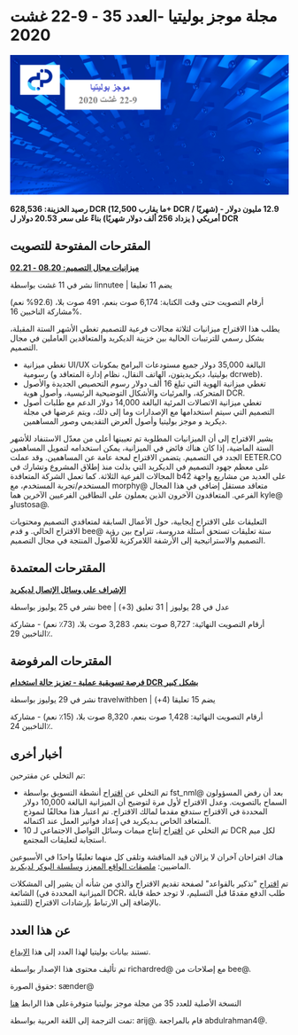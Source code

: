 # مجلة موجز بوليتيا -العدد 35 - 9-22 غشت 2020

![Image credit: @sænder](../img/035-title.png)

**رصيد الخزينة: 628,536 DCR (ما يقارب 12,500+ DCR / شهريًا) - 12.9 مليون دولار أمريكي ( يزداد 256 ألف دولار شهريًا) بناءً على سعر 20.53 دولار ل DCR**

## المقترحات المفتوحة للتصويت

**[ميزانيات مجال التصميم: 08.20 - 02.21](https://proposals.decred.org/proposals/1dc1571)**

نشر في 11 غشت بواسطة linnutee | يضم 11 تعليقا

أرقام التصويت حتى وقت الكتابة: 6,174 صوت بنعم، 491 صوت بلا، (92.6% نعم) مشاركة الناخبين 16%.

يطلب هذا الاقتراح ميزانيات لثلاثة مجالات فرعية للتصميم تغطي الأشهر الستة المقبلة، بشكل رسمي للترتيبات الحالية بين خزينة الديكريد والمتعاقدين العاملين في مجال التصميم.

* تغطي ميزانية UI/UX البالغة 35,000 دولار جميع مستودعات البرامج بمكونات رسومية (بوليتيا، ديكريديتون، الهاتف النقال، نظام إدارة المتعاقد و dcrweb).
* تغطي ميزانية الهوية التي تبلغ 16 ألف دولار رسوم التحصيص الجديدة والأصول المتحركة، والمرئيات والأشكال التوضيحية الرئيسية، وأصول هوية DCR.
* تغطي ميزانية الاتصالات المرئية البالغة 14,000 دولار الدعم مع طلبات أصول التصميم التي سيتم استخدامها مع الإصدارات وما إلى ذلك، ويتم عرضها في مجلة ديكريد و موجز بوليتيا وأصول العرض التقديمي وصور المساهمين.

يشير الاقتراح إلى أن الميزانيات المطلوبة تم تعيينها أعلى من معدّل الاستنفاد للأشهر الستة الماضية، إذا كان هناك فائض في الميزانية، يمكن استخدامه لتمويل المساهمين الجدد في التصميم. يتضمن الاقتراح لمحة عامة عن المساهمين. وقد عملت EETER.CO على معظم جهود التصميم في الديكريد التي بذلت منذ إطلاق المشروع وتشارك في المجالات الفرعية الثلاثة. كما تعمل الشركة المتعاقدة b42 على العديد من مشاريع واجهة المستخدم/تجربة المستخدم، مع morphy@ متعاقد مستقل إضافي في هذا المجال الفرعي. المتعاقدون الآخرون الذين يعملون على النطاقين الفرعيين الآخرين هما kyle@ وlustosa@.

التعليقات على الاقتراح إيجابية، حول الأعمال السابقة لمتعاقدي التصميم ومحتويات الاقتراح الحالي. و قدم bee@ ستة تعليقات تستحق أسئلة مدروسة، تتراوح بين رؤية التصميم والاستراتيجية إلى الأرشفة اللامركزية للأصول المنتجة في مجال التصميم.

## المقترحات المعتمدة

**[الإشراف على وسائل الإتصال لديكريد](https://proposals.decred.org/proposals/32cba00)**

نشر في 25 يوليوز بواسطة bee | عدل في 28 يوليوز | 31 تعليق (3+)

أرقام التصويت النهائية: 8,727 صوت بنعم، 3,283 صوت بلا، (73٪ نعم) - مشاركة الناخبين 29٪.

## المقترحات المرفوضة

**[فرصة تسويقية عملية - تعزيز حالة استخدام DCR بشكل كبير](https://proposals.decred.org/proposals/2dcbc3e)**

نشر في 29 يوليوز بواسطة travelwithben | يضم 15 تعليقا (4+)

أرقام التصويت النهائية: 1,428 صوت بنعم، 8,320 صوت بلا، (15٪ نعم) - مشاركة الناخبين 24٪.

## أخبار أخرى

تم التخلي عن مقترحين:

* تم التخلي عن [اقتراح](https://proposals.decred.org/proposals/3372cfc) أنشطة التسويق بواسطة fst\_nml@ بعد أن رفض المسؤولون السماح بالتصويت. وعدل الاقتراح لأول مرة لتوضيح أن الميزانية البالغة 10,000 دولار المحددة في الاقتراح ستدفع مقدما لمالك الاقتراح. تم اعتبار هذا مخالفًا لنموذج المتعاقد الخاص بـديكريد في إعداد فواتير العمل عند اكتماله.
* تم التخلي عن [اقتراح](https://proposals.decred.org/proposals/4f81031) إنتاج ميمات وسائل التواصل الاجتماعي لـ 10 DCR لكل ميم استجابة لتعليقات المجتمع.

هناك اقتراحان آخران لا يزالان قيد المناقشة وتلقى كل منهما تعليقًا واحدًا في الأسبوعين الماضيين: [ملصقات الواقع المعزز](https://proposals.decred.org/proposals/dedf452) و[سلسلة البوكر لديكريد](https://proposals.decred.org/proposals/7a67ed5).

تم [اقتراح](https://github.com/decred/politeiagui/issues/2116) "تذكير بالقواعد" لصفحة تقديم الاقتراح والذي من شأنه أن يشير إلى المشكلات الشائعة (الميزانية المحددة في DCR، طلب الدفع مقدمًا قبل التسليم، لا توجد خطة قابلة للتنفيذ) بالإضافة إلى الارتباط بإرشادات الاقتراح.

## عن هذا العدد

تستند بيانات بوليتيا لهذا العدد إلى هذا [الإيداع](https://github.com/decred-proposals/mainnet/commit/8a89b38afea145fb55e932a7911c6f64186310c7).

تم تأليف محتوى هذا الإصدار بواسطة richardred@ مع إصلاحات من bee@.

حقوق الصورة: sænder@

النسخة الأصلية للعدد 35 من مجلة موجز بوليتيا متوفرةعلى هذا الرابط [هنا](https://blockcommons.red/politeia-digest/issue035/)

تمت الترجمة إلى اللغة العربية بواسطة: arij@. قام بالمراجعة abdulrahman4@.
